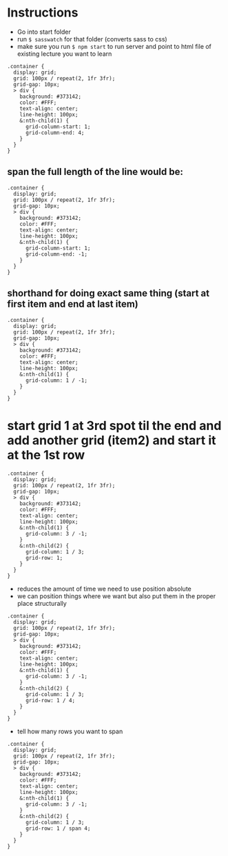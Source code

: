# Instructions
* Go into start folder
* run `$ sasswatch` for that folder (converts sass to css)
* make sure you run `$ npm start` to run server and point to html file of existing lecture you want to learn

```
.container {
  display: grid;
  grid: 100px / repeat(2, 1fr 3fr);
  grid-gap: 10px;
  > div {
    background: #373142;
    color: #FFF;
    text-align: center;
    line-height: 100px;
    &:nth-child(1) {
      grid-column-start: 1;
      grid-column-end: 4;
    }
  }
}
```

## span the full length of the line would be:

```
.container {
  display: grid;
  grid: 100px / repeat(2, 1fr 3fr);
  grid-gap: 10px;
  > div {
    background: #373142;
    color: #FFF;
    text-align: center;
    line-height: 100px;
    &:nth-child(1) {
      grid-column-start: 1;
      grid-column-end: -1;
    }
  }
}
```

## shorthand for doing exact same thing (start at first item and end at last item)

```
.container {
  display: grid;
  grid: 100px / repeat(2, 1fr 3fr);
  grid-gap: 10px;
  > div {
    background: #373142;
    color: #FFF;
    text-align: center;
    line-height: 100px;
    &:nth-child(1) {
      grid-column: 1 / -1;
    }
  }
}
```

# start grid 1 at 3rd spot til the end and add another grid (item2) and start it at the 1st row

```
.container {
  display: grid;
  grid: 100px / repeat(2, 1fr 3fr);
  grid-gap: 10px;
  > div {
    background: #373142;
    color: #FFF;
    text-align: center;
    line-height: 100px;
    &:nth-child(1) {
      grid-column: 3 / -1;
    }
    &:nth-child(2) {
      grid-column: 1 / 3;
      grid-row: 1;
    }
  }
}
```

* reduces the amount of time we need to use position absolute
* we can position things where we want but also put them in the proper place structurally

```
.container {
  display: grid;
  grid: 100px / repeat(2, 1fr 3fr);
  grid-gap: 10px;
  > div {
    background: #373142;
    color: #FFF;
    text-align: center;
    line-height: 100px;
    &:nth-child(1) {
      grid-column: 3 / -1;
    }
    &:nth-child(2) {
      grid-column: 1 / 3;
      grid-row: 1 / 4;
    }
  }
}
```

* tell how many rows you want to span

```
.container {
  display: grid;
  grid: 100px / repeat(2, 1fr 3fr);
  grid-gap: 10px;
  > div {
    background: #373142;
    color: #FFF;
    text-align: center;
    line-height: 100px;
    &:nth-child(1) {
      grid-column: 3 / -1;
    }
    &:nth-child(2) {
      grid-column: 1 / 3;
      grid-row: 1 / span 4;
    }
  }
}
```


